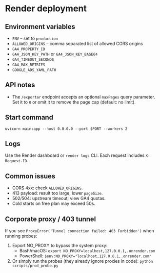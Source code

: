 # Render deployment

## Environment variables
- `ENV` – set to `production`
- `ALLOWED_ORIGINS` – comma separated list of allowed CORS origins
- `GA4_PROPERTY_ID`
- `GA4_JSON_KEY_PATH` or `GA4_JSON_KEY_BASE64`
- `GA4_TIMEOUT_SECONDS`
- `GA4_MAX_RETRIES`
- `GOOGLE_ADS_YAML_PATH`

## API notes
- The `/exportar` endpoint accepts an optional `maxPages` query parameter. Set it to `0` or omit it to remove the page cap (default: no limit).

## Start command
```
uvicorn main:app --host 0.0.0.0 --port $PORT --workers 2
```

## Logs
Use the Render dashboard or `render logs` CLI. Each request includes `X-Request-ID`.

## Common issues
- CORS 4xx: check `ALLOWED_ORIGINS`.
- 413 payload: result too large, lower `pageSize`.
- 502/504: upstream timeout; view GA4 quotas.
- Cold starts on free plan may exceed 50s.

## Corporate proxy / 403 tunnel
If you see `ProxyError('Tunnel connection failed: 403 Forbidden')` when running probes:
1. Export NO_PROXY to bypass the system proxy:
   - Bash/macOS: `export NO_PROXY=localhost,127.0.0.1,.onrender.com`
   - PowerShell: `$env:NO_PROXY="localhost,127.0.0.1,.onrender.com"`
2. Or simply run the probes (they already ignore proxies in code):
   `python scripts/prod_probe.py`
